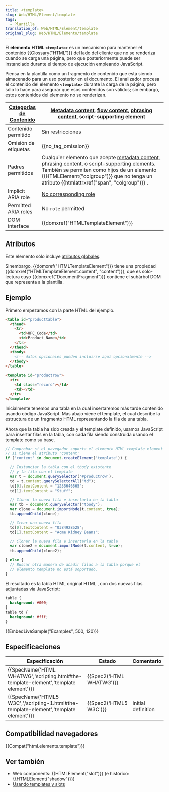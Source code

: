 ```yaml
---
title: <template>
slug: Web/HTML/Element/template
tags:
  - Plantilla
translation_of: Web/HTML/Element/template
original_slug: Web/HTML/Elemento/template
---
```


El **elemento** **HTML `<template>`** es un mecanismo para mantener el contenido {{Glossary("HTML")}} del lado del cliente que no se renderiza cuando se carga una página, pero que posteriormente puede ser instanciado durante el tiempo de ejecución empleando JavaScript.

Piensa en la plantilla como un fragmento de contenido que está siendo almacenado para un uso posterior en el documento. El analizador procesa el contenido del elemento **`<template>`** durante la carga de la página, pero sólo lo hace para asegurar que esos contenidos son válidos; sin embargo, estos contenidos del elemento no se renderizan.

| [Categorías de Contenido](/es/docs/Web/HTML/Content_categories) | [Metadata content](/es/docs/Web/HTML/Content_categories#Metadata_content), [flow content](/es/docs/Web/HTML/Content_categories#Flow_content), [phrasing content](/es/docs/Web/Guide/HTML/Content_categories#Phrasing_content), script-supporting element                                                                                                                                                                                                              |
| --------------------------------------------------------------- | --------------------------------------------------------------------------------------------------------------------------------------------------------------------------------------------------------------------------------------------------------------------------------------------------------------------------------------------------------------------------------------------------------------------------------------------------------------------- |
| Contenido permitido                                             | Sin restricciones                                                                                                                                                                                                                                                                                                                                                                                                                                                     |
| Omisión de etiquetas                                            | {{no_tag_omission}}                                                                                                                                                                                                                                                                                                                                                                                                                                              |
| Padres permitidos                                               | Cualquier elemento que acepte [metadata content](/es/docs/Web/Guide/HTML/Content_categories#Metadata_content), [phrasing content](/es/docs/Web/Guide/HTML/Content_categories#Phrasing_content), o [script-supporting elements](/es/docs/Web/Guide/HTML/Content_categories#Script-supporting_elements). También se permiten como hijos de un elemento {{HTMLElement("colgroup")}} que no tenga un atributo {{htmlattrxref("span", "colgroup")}} . |
| Implicit ARIA role                                              | [No corresponding role](https://www.w3.org/TR/html-aria/#dfn-no-corresponding-role)                                                                                                                                                                                                                                                                                                                                                                                   |
| Permitted ARIA roles                                            | No `role` permitted                                                                                                                                                                                                                                                                                                                                                                                                                                                   |
| DOM interface                                                   | {{domxref("HTMLTemplateElement")}}                                                                                                                                                                                                                                                                                                                                                                                                                          |

## Atributos

Este elemento sólo incluye [atributos globales](/es/docs/Web/HTML/Atributos_Globales).

SInembargo, {{domxref("HTMLTemplateElement")}} tiene una propiedad {{domxref("HTMLTemplateElement.content", "content")}}, que es solo-lectura cuyo {{domxref("DocumentFragment")}} contiene el subárbol DOM que representa a la plantilla.

## Ejemplo

Primero empezamos con la parte HTML del ejemplo.

```html
<table id="producttable">
  <thead>
    <tr>
      <td>UPC_Code</td>
      <td>Product_Name</td>
    </tr>
  </thead>
  <tbody>
    <!-- datos opcionales pueden incluirse aquí opcionalmente -->
  </tbody>
</table>

<template id="productrow">
  <tr>
    <td class="record"></td>
    <td></td>
  </tr>
</template>
```

Inicialmente tenemos una tabla en la cual insertaremos más tarde contenido usando código JavaScript. Más abajo viene el template, el cual describe la estructura de un fragmento HTML representando la fila de una tabla.

Ahora que la tabla ha sido creada y el template definido, usamos JavaScript para insertar filas en la tabla, con cada fila siendo construida usando el template como su base.

```js
// Comprobar si el navegador soporta el elemento HTML template element chequeando
// si tiene el atributo 'content'
if ('content' in document.createElement('template')) {

  // Instanciar la tabla con el tbody existente
  // y la fila con el template
  var t = document.querySelector('#productrow'),
  td = t.content.querySelectorAll("td");
  td[0].textContent = "1235646565";
  td[1].textContent = "Stuff";

  // Clonar la nueva fila e insertarla en la tabla
  var tb = document.querySelector("tbody");
  var clone = document.importNode(t.content, true);
  tb.appendChild(clone);

  // Crear una nueva fila
  td[0].textContent = "0384928528";
  td[1].textContent = "Acme Kidney Beans";

  // Clonar la nueva fila e insertarla en la tabla
  var clone2 = document.importNode(t.content, true);
  tb.appendChild(clone2);

} else {
  // Buscar otra manera de añadir filas a la tabla porque el
  // elemento template no está soportado.
}
```

El resultado es la tabla HTML original HTML , con dos nuevas filas adjuntadas via JavaScript:

```css hidden
table {
  background: #000;
}
table td {
  background: #fff;
}
```

{{EmbedLiveSample("Examples", 500, 120)}}

## Especificaciones

| Especificación                                                                                                   | Estado                           | Comentario         |
| ---------------------------------------------------------------------------------------------------------------- | -------------------------------- | ------------------ |
| {{SpecName('HTML WHATWG','scripting.html#the-template-element','template element')}} | {{Spec2('HTML WHATWG')}} |                    |
| {{SpecName('HTML5 W3C','/scripting-1.html#the-template-element','template element')}} | {{Spec2('HTML5 W3C')}}     | Initial definition |

## Compatibilidad navegadores

{{Compat("html.elements.template")}}

## Ver también

- Web components: {{HTMLElement("slot")}} (e históríco: {{HTMLElement("shadow")}})
- [Usando templates y slots](/es/docs/Web/Web_Components/Using_templates_and_slots)
